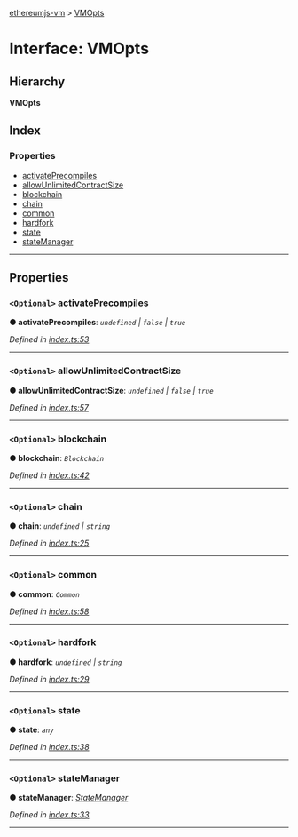[ethereumjs-vm](../README.md) > [VMOpts](../interfaces/vmopts.md)

# Interface: VMOpts

## Hierarchy

**VMOpts**

## Index

### Properties

* [activatePrecompiles](vmopts.md#activateprecompiles)
* [allowUnlimitedContractSize](vmopts.md#allowunlimitedcontractsize)
* [blockchain](vmopts.md#blockchain)
* [chain](vmopts.md#chain)
* [common](vmopts.md#common)
* [hardfork](vmopts.md#hardfork)
* [state](vmopts.md#state)
* [stateManager](vmopts.md#statemanager)

---

## Properties

<a id="activateprecompiles"></a>

### `<Optional>` activatePrecompiles

**● activatePrecompiles**: *`undefined` \| `false` \| `true`*

*Defined in [index.ts:53](https://github.com/ethereumjs/ethereumjs-vm/blob/d660c58/packages/vm/lib/index.ts#L53)*

___
<a id="allowunlimitedcontractsize"></a>

### `<Optional>` allowUnlimitedContractSize

**● allowUnlimitedContractSize**: *`undefined` \| `false` \| `true`*

*Defined in [index.ts:57](https://github.com/ethereumjs/ethereumjs-vm/blob/d660c58/packages/vm/lib/index.ts#L57)*

___
<a id="blockchain"></a>

### `<Optional>` blockchain

**● blockchain**: *`Blockchain`*

*Defined in [index.ts:42](https://github.com/ethereumjs/ethereumjs-vm/blob/d660c58/packages/vm/lib/index.ts#L42)*

___
<a id="chain"></a>

### `<Optional>` chain

**● chain**: *`undefined` \| `string`*

*Defined in [index.ts:25](https://github.com/ethereumjs/ethereumjs-vm/blob/d660c58/packages/vm/lib/index.ts#L25)*

___
<a id="common"></a>

### `<Optional>` common

**● common**: *`Common`*

*Defined in [index.ts:58](https://github.com/ethereumjs/ethereumjs-vm/blob/d660c58/packages/vm/lib/index.ts#L58)*

___
<a id="hardfork"></a>

### `<Optional>` hardfork

**● hardfork**: *`undefined` \| `string`*

*Defined in [index.ts:29](https://github.com/ethereumjs/ethereumjs-vm/blob/d660c58/packages/vm/lib/index.ts#L29)*

___
<a id="state"></a>

### `<Optional>` state

**● state**: *`any`*

*Defined in [index.ts:38](https://github.com/ethereumjs/ethereumjs-vm/blob/d660c58/packages/vm/lib/index.ts#L38)*

___
<a id="statemanager"></a>

### `<Optional>` stateManager

**● stateManager**: *[StateManager](../classes/statemanager.md)*

*Defined in [index.ts:33](https://github.com/ethereumjs/ethereumjs-vm/blob/d660c58/packages/vm/lib/index.ts#L33)*

___

